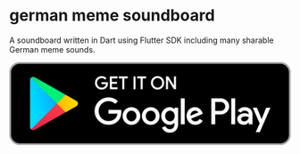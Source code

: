 # german meme soundboard

A soundboard written in Dart using Flutter SDK including many sharable German meme sounds.

<a href="bit.ly/3ctwiwo"><img src="assets/images/googleplay.png" /></a>

